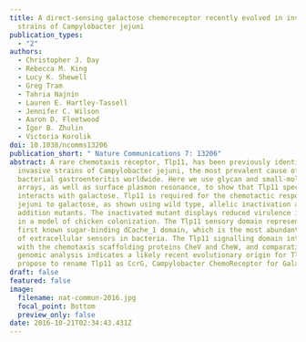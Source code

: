```yaml
---
title: A direct-sensing galactose chemoreceptor recently evolved in invasive
  strains of Campylobacter jejuni
publication_types:
  - "2"
authors:
  - Christopher J. Day
  - Rebecca M. King
  - Lucy K. Shewell
  - Greg Tram
  - Tahria Najnin
  - Lauren E. Hartley-Tassell
  - Jennifer C. Wilson
  - Aaron D. Fleetwood
  - Igor B. Zhulin
  - Victoria Korolik
doi: 10.1038/ncomms13206
publication_short: " Nature Communications 7: 13206"
abstract: A rare chemotaxis receptor, Tlp11, has been previously identified in
  invasive strains of Campylobacter jejuni, the most prevalent cause of
  bacterial gastroenteritis worldwide. Here we use glycan and small-molecule
  arrays, as well as surface plasmon resonance, to show that Tlp11 specifically
  interacts with galactose. Tlp11 is required for the chemotactic response of C.
  jejuni to galactose, as shown using wild type, allelic inactivation and
  addition mutants. The inactivated mutant displays reduced virulence in vivo,
  in a model of chicken colonization. The Tlp11 sensory domain represents the
  first known sugar-binding dCache_1 domain, which is the most abundant family
  of extracellular sensors in bacteria. The Tlp11 signalling domain interacts
  with the chemotaxis scaffolding proteins CheV and CheW, and comparative
  genomic analysis indicates a likely recent evolutionary origin for Tlp11. We
  propose to rename Tlp11 as CcrG, Campylobacter ChemoReceptor for Galactose.
draft: false
featured: false
image:
  filename: nat-commun-2016.jpg
  focal_point: Bottom
  preview_only: false
date: 2016-10-21T02:34:43.431Z
---
```

